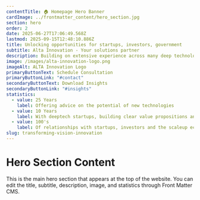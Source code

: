 ```yaml
---
contentTitle: 🏠 Homepage Hero Banner
cardImage: ../frontmatter_content/hero_section.jpg
section: hero
order: 2
date: 2025-06-27T17:06:49.568Z
lastmod: 2025-09-15T12:48:10.886Z
title: Unlocking opportunities for startups, investors, government
subtitle: Alta Innovation - Your solutions partner
description: Building on extensive experience across many deep technology sectors, covering evaluation, business development and mentoring, Alta brings insight and expertise to the challenges faced by startups, scale-ups and policy officals in emerging technology markets.
image: /images/alta-innovation-logo.png
imageAlt: ALTA Innovation Logo
primaryButtonText: Schedule Consultation
primaryButtonLink: "#contact"
secondaryButtonText: Download Insights
secondaryButtonLink: "#insights"
statistics:
  - value: 25 Years
    label: Offering advice on the potential of new technologies
  - value: 10 Years
    label: With deeptech startups, building clear value propositions and helping diagnose and plan for their challenges
  - value: 100's
    label: Of relationships with startups, investors and the scaleup ecosystem
slug: transforming-vision-innovation
---
```


# Hero Section Content

This is the main hero section that appears at the top of the website. You can edit the title, subtitle, description, image, and statistics through Front Matter CMS.
